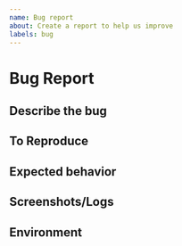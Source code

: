 ```yaml
---
name: Bug report
about: Create a report to help us improve
labels: bug
---
```


# Bug Report

## Describe the bug

## To Reproduce

## Expected behavior

## Screenshots/Logs

## Environment
